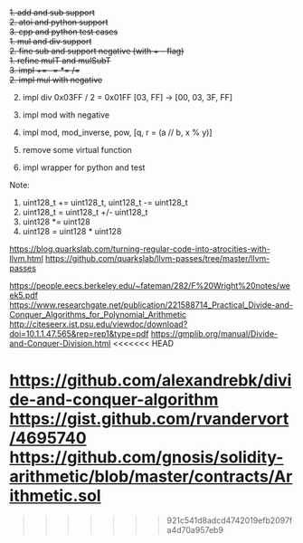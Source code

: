 ##

~~1. add and sub support~~  
~~2. atoi and python support~~  
~~3. cpp and python test cases~~  
~~1. mul and div support~~  
~~2. fine sub and support negative (with + - flag)~~  
~~1. refine mulT and mulSubT~~  
~~3. impl += -= *= /=~~  
~~2. impl mul with negative~~  

2. impl div
    0x03FF / 2 = 0x01FF
    [03, FF] -> [00, 03, 3F, FF]

3. impl mod with negative
4. impl mod, mod_inverse, pow, [q, r = (a // b, x % y)]
5. remove some virtual function
6. impl wrapper for python and test


Note:
1. uint128_t += uint128_t, uint128_t -= uint128_t
2. uint128_t = uint128_t +/- uint128_t
3. uint128 *= uint128
4. uint128 = uint128 * uint128


https://blog.quarkslab.com/turning-regular-code-into-atrocities-with-llvm.html
https://github.com/quarkslab/llvm-passes/tree/master/llvm-passes

https://people.eecs.berkeley.edu/~fateman/282/F%20Wright%20notes/week5.pdf
https://www.researchgate.net/publication/221588714_Practical_Divide-and-Conquer_Algorithms_for_Polynomial_Arithmetic
http://citeseerx.ist.psu.edu/viewdoc/download?doi=10.1.1.47.565&rep=rep1&type=pdf
https://gmplib.org/manual/Divide-and-Conquer-Division.html
<<<<<<< HEAD


https://github.com/alexandrebk/divide-and-conquer-algorithm
https://gist.github.com/rvandervort/4695740
https://github.com/gnosis/solidity-arithmetic/blob/master/contracts/Arithmetic.sol
=======
>>>>>>> 921c541d8adcd4742019efb2097fa4d70a957eb9
